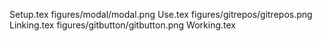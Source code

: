 Setup.tex
figures/modal/modal.png
Use.tex
figures/gitrepos/gitrepos.png
Linking.tex
figures/gitbutton/gitbutton.png
Working.tex